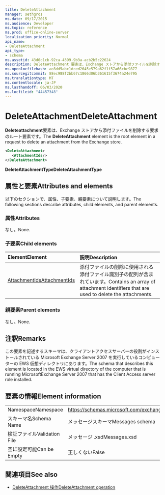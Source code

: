 ```yaml
---
title: DeleteAttachment
manager: sethgros
ms.date: 09/17/2015
ms.audience: Developer
ms.topic: reference
ms.prod: office-online-server
localization_priority: Normal
api_name:
- DeleteAttachment
api_type:
- schema
ms.assetid: 43d0c1cb-92ca-4399-9b3a-acb2b5c22624
description: DeleteAttachment 要素は、Exchange ストアから添付ファイルを削除する要求のルート要素です。
ms.openlocfilehash: ae8dd5abc1dced2645e579a62f1f57a66cbc9877
ms.sourcegitcommit: 88ec988f2bb67c1866d06b361615f3674a24e795
ms.translationtype: MT
ms.contentlocale: ja-JP
ms.lasthandoff: 06/03/2020
ms.locfileid: "44457348"
---
```

# <a name="deleteattachment"></a><span data-ttu-id="93465-103">DeleteAttachment</span><span class="sxs-lookup"><span data-stu-id="93465-103">DeleteAttachment</span></span>

<span data-ttu-id="93465-104">**Deleteattachment**要素は、Exchange ストアから添付ファイルを削除する要求のルート要素です。</span><span class="sxs-lookup"><span data-stu-id="93465-104">The **DeleteAttachment** element is the root element in a request to delete an attachment from the Exchange store.</span></span> 
  
```xml
<DeleteAttachment>
   <AttachmentIds/>
</DeleteAttachment>
```

<span data-ttu-id="93465-105">**DeleteAttachmentType**</span><span class="sxs-lookup"><span data-stu-id="93465-105">**DeleteAttachmentType**</span></span>

## <a name="attributes-and-elements"></a><span data-ttu-id="93465-106">属性と要素</span><span class="sxs-lookup"><span data-stu-id="93465-106">Attributes and elements</span></span>

<span data-ttu-id="93465-107">以下のセクションで、属性、子要素、親要素について説明します。</span><span class="sxs-lookup"><span data-stu-id="93465-107">The following sections describe attributes, child elements, and parent elements.</span></span>
  
### <a name="attributes"></a><span data-ttu-id="93465-108">属性</span><span class="sxs-lookup"><span data-stu-id="93465-108">Attributes</span></span>

<span data-ttu-id="93465-109">なし。</span><span class="sxs-lookup"><span data-stu-id="93465-109">None.</span></span>
  
### <a name="child-elements"></a><span data-ttu-id="93465-110">子要素</span><span class="sxs-lookup"><span data-stu-id="93465-110">Child elements</span></span>

|<span data-ttu-id="93465-111">**Element**</span><span class="sxs-lookup"><span data-stu-id="93465-111">**Element**</span></span>|<span data-ttu-id="93465-112">**説明**</span><span class="sxs-lookup"><span data-stu-id="93465-112">**Description**</span></span>|
|:-----|:-----|
|[<span data-ttu-id="93465-113">AttachmentIds</span><span class="sxs-lookup"><span data-stu-id="93465-113">AttachmentIds</span></span>](attachmentids.md) <br/> |<span data-ttu-id="93465-114">添付ファイルの削除に使用される添付ファイル識別子の配列が含まれています。</span><span class="sxs-lookup"><span data-stu-id="93465-114">Contains an array of attachment identifiers that are used to delete the attachments.</span></span>  <br/> |
   
### <a name="parent-elements"></a><span data-ttu-id="93465-115">親要素</span><span class="sxs-lookup"><span data-stu-id="93465-115">Parent elements</span></span>

<span data-ttu-id="93465-116">なし。</span><span class="sxs-lookup"><span data-stu-id="93465-116">None.</span></span>
  
## <a name="remarks"></a><span data-ttu-id="93465-117">注釈</span><span class="sxs-lookup"><span data-stu-id="93465-117">Remarks</span></span>

<span data-ttu-id="93465-118">この要素を記述するスキーマは、クライアントアクセスサーバーの役割がインストールされている Microsoft Exchange Server 2007 を実行しているコンピューターの EWS 仮想ディレクトリにあります。</span><span class="sxs-lookup"><span data-stu-id="93465-118">The schema that describes this element is located in the EWS virtual directory of the computer that is running MicrosoftExchange Server 2007 that has the Client Access server role installed.</span></span>
  
## <a name="element-information"></a><span data-ttu-id="93465-119">要素の情報</span><span class="sxs-lookup"><span data-stu-id="93465-119">Element information</span></span>

|||
|:-----|:-----|
|<span data-ttu-id="93465-120">Namespace</span><span class="sxs-lookup"><span data-stu-id="93465-120">Namespace</span></span>  <br/> |https://schemas.microsoft.com/exchange/services/2006/messages  <br/> |
|<span data-ttu-id="93465-121">スキーマ名</span><span class="sxs-lookup"><span data-stu-id="93465-121">Schema Name</span></span>  <br/> |<span data-ttu-id="93465-122">メッセージスキーマ</span><span class="sxs-lookup"><span data-stu-id="93465-122">Messages schema</span></span>  <br/> |
|<span data-ttu-id="93465-123">検証ファイル</span><span class="sxs-lookup"><span data-stu-id="93465-123">Validation File</span></span>  <br/> |<span data-ttu-id="93465-124">メッセージ .xsd</span><span class="sxs-lookup"><span data-stu-id="93465-124">Messages.xsd</span></span>  <br/> |
|<span data-ttu-id="93465-125">空に設定可能</span><span class="sxs-lookup"><span data-stu-id="93465-125">Can be Empty</span></span>  <br/> |<span data-ttu-id="93465-126">正しくない</span><span class="sxs-lookup"><span data-stu-id="93465-126">False</span></span>  <br/> |
   
## <a name="see-also"></a><span data-ttu-id="93465-127">関連項目</span><span class="sxs-lookup"><span data-stu-id="93465-127">See also</span></span>

- [<span data-ttu-id="93465-128">DeleteAttachment 操作</span><span class="sxs-lookup"><span data-stu-id="93465-128">DeleteAttachment operation</span></span>](deleteattachment-operation.md)

